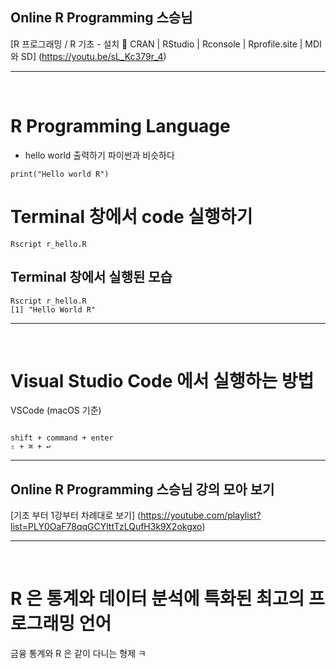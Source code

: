## Online R Programming 스승님

[R 프로그래밍 / R 기초 - 설치 🔑 CRAN | RStudio | Rconsole | Rprofile.site | MDI와 SD]
(https://youtu.be/sL_Kc379r_4)

<hr>
<br>

# R Programming Language

- hello world 출력하기 파이썬과 비슷하다

```
print("Hello world R")
```

# Terminal 창에서 code 실행하기

```
Rscript r_hello.R

```

## Terminal 창에서 실행된 모습

```
Rscript r_hello.R
[1] "Hello World R"
```

<hr>
<br>

# Visual Studio Code 에서 실행하는 방법

VSCode (macOS 기준)

```

shift + command + enter
⇧ + ⌘ + ↩︎

```

<hr>

## Online R Programming 스승님 강의 모아 보기

[기초 부터 1강부터 차례대로 보기]
(https://youtube.com/playlist?list=PLY0OaF78qqGCYlttTzLQufH3k9X2okgxo)

<hr>

<br>

# R 은 통계와 데이터 분석에 특화된 최고의 프로그래밍 언어

금융 통계와 R 은 같이 다니는 형제 ㅋ

```

```
